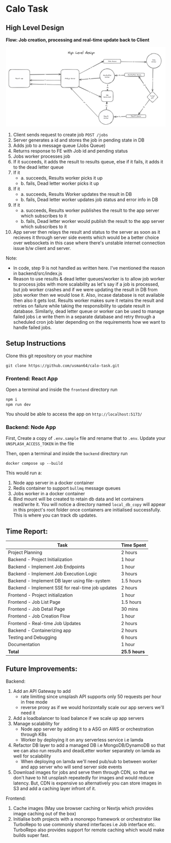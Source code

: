 # Calo Task

## High Level Design
<strong>Flow: Job creation, processing and real-time update back to Client</strong>

![High level design](high-level-design.png)
1. Client sends request to create job `POST /jobs`
2. Server generates a id and stores the job in pending state in DB
3. Adds job to a message queue (Jobs Queue)
4. Returns response to FE with Job id and pending status
5. Jobs worker processes job
6. If it succeeds, it adds the result to results queue, else if it fails, it adds it to the dead letter queue
7. If it
    - a. succeeds, Results worker picks it up
    - b. fails, Dead letter worker picks it up
8. If it
    - a. succeeds, Results Worker updates the result in DB
    - b. fails, Dead letter worker updates job status and error info in DB
9. If it
    - a. succeeds, Results worker publishes the result to the app server which subscribes to it
    - b. fails, Dead letter worker would publish the result to the app server which subscribes to it
10. App server then relays the result and status to the server as soon as it recieves it through server side events which would be a better choice over websockets in this case where there's unstable internet connection issue b/w client and server. 

Note: 
- In code, step 9 is not handled as written here. I've mentioned the reason in backend/src/index.js
- Reason to use results & dead letter queues/worker is to allow job worker to process jobs with more scalability as let's say if a job is processed, but job worker crashes and if we were updating the result in DB from jobs worker then we would lose it. Also, incase database is not available then also it gets lost. Results worker makes sure it retains the result and retries on failure while taking the responsibility to update result in database. Similarly, dead letter queue or worker can be used to manage failed jobs i.e write them in a separate database and retry through a scheduled cron job later depending on the requirements how we want to handle failed jobs.

## Setup Instructions

Clone this git repository on your machine
```
git clone https://github.com/usman64/calo-task.git
```

### Frontend: React App
Open a terminal and inside the `frontend` directory run 
```
npm i
npm run dev
```
You should be able to access the app on `http://localhost:5173/`


### Backend: Node App
First, Create a copy of `.env.sample` file and rename that to `.env`. Update your `UNSPLASH_ACCESS_TOKEN` in the file

Then, open a terminal and inside the `backend` directory run
```
docker compose up --build
```
    
This would run a:
1. Node app server in a docker container
2. Redis container to support `bullmq` message queues
3. Jobs worker in a docker container
4. Bind mount will be created to retain db data and let containers read/write it. You will notice a directory named `local_db_copy` will appear in this project's root folder once containers are initialised successfully. This is where you
can track db updates.

## Time Report:
| Task                                                    | Time Spent |
|---------------------------------------------------------|------------|
| Project Planning                                        | 2 hours    |
| Backend   - Project Initialization                      | 1 hour     |
| Backend   - Implement Job Endpoints                     | 1 hour     |
| Backend   - Implement Job Execution Logic               | 3 hours    |
| Backend   - Implement DB layer using file-system        | 1.5 hours  |
| Backend   - Implement SSE for real-time job updates     | 2 hours    |
| Frontend  - Project initialization                      | 1 hour     |
| Frontend  - Job List Page                               | 1.5 hours  |
| Frontend  - Job Detail Page                             | 30 mins    |
| Frontend  - Job Creation Flow                           | 1 hour     |
| Frontend  - Real-time Job Updates                       | 2 hours    |
| Backend   - Containerizing app                          | 2 hours    |
| Testing and Debugging                                   | 6 hours    |
| Documentation                                           | 1 hour     |
| **Total**                                               | **25.5 hours** |

## Future Improvements:
Backend:
1. Add an API Gateway to add
    - rate limiting since unsplash API supports only 50 requests per hour in free mode
    - reverse proxy as if we would horizontally scale our app servers we'll need it
2. Add a loadbalancer to load balance if we scale up app servers
2. Manage scalability for
    - Node app server by adding it to a ASG on AWS or orchestration through K8s
    - Worker by deploying it on any serverless service i.e lamda
3. Refactor DB layer to add a managed DB i.e MongoDB/DynamoDB so that we can also run results and deadLetter worker separately on lamda as well for scalability
    - When deploying on lamda we'll need pub/sub to between worker and app server who will send server side events
4. Download images for jobs and serve them through CDN, so that we don't have to hit unsplash repeatedly for images and would reduce latency. But, CDN is expensive so alternatively you can store images in S3 and add a caching layer infront of it.

Frontend:
1. Cache images (May use browser caching or Nextjs which provides image caching out of the box)
2. Initialise both projects with a monorepo framework or orchestrator like TurboRepo to use commonly shared interfaces i.e Job interface etc. TurboRepo also provides support for remote caching which would make builds super fast.